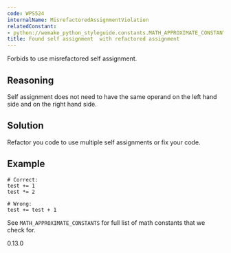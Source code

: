 ```yaml
---
code: WPS524
internalName: MisrefactoredAssignmentViolation
relatedConstant:
- python://wemake_python_styleguide.constants.MATH_APPROXIMATE_CONSTANTS
title: Found self assignment  with refactored assignment
---
```


Forbids to use misrefactored self assignment.

## Reasoning
Self assignment does not need to have the same operand on the left
hand side and on the right hand side.

## Solution
Refactor you code to use multiple self assignments or fix your code.

## Example

    # Correct:
    test += 1
    test *= 2
    
    # Wrong:
    test += test + 1

See `MATH_APPROXIMATE_CONSTANTS`
for full list of math constants that we check for.

<div class="versionadded">

0.13.0

</div>